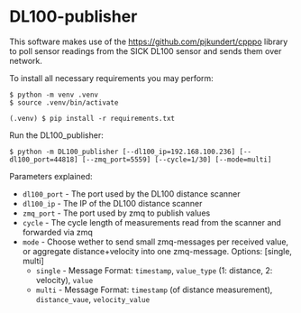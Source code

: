 # DL100-publisher
This software makes use of the https://github.com/pjkundert/cpppo library to poll sensor readings from the SICK DL100 sensor and sends them over network.

To install all necessary requirements you may perform:
```console
$ python -m venv .venv
$ source .venv/bin/activate

(.venv) $ pip install -r requirements.txt
```

Run the DL100_publisher:

```console
$ python -m DL100_publisher [--dl100_ip=192.168.100.236] [--dl100_port=44818] [--zmq_port=5559] [--cycle=1/30] [--mode=multi]
```

Parameters explained: 
- `dl100_port` - The port used by the DL100 distance scanner
- `dl100_ip` - The IP of the DL100 distance scanner
- `zmq_port` - The port used by zmq to publish values
- `cycle` - The cycle length of measurements read from the scanner and forwarded via zmq
- `mode` - Choose wether to send small zmq-messages per received value, or aggregate distance+velocity into one zmq-message. Options: [single, multi]
  - `single` - Message Format: `timestamp`, `value_type` (1: distance, 2: velocity), `value`
  - `multi` - Message Format:  `timestamp` (of distance measurement), `distance_vaue`, `velocity_value`